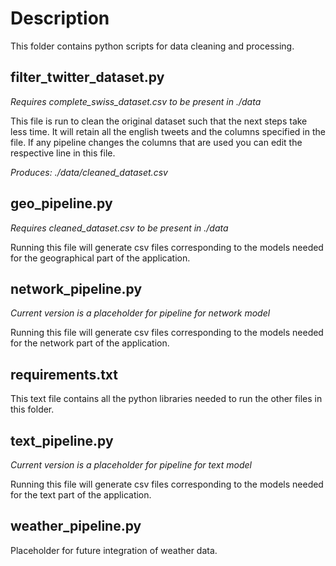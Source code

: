 # Description

This folder contains python scripts for data cleaning and processing.

## filter_twitter_dataset.py

*Requires complete_swiss_dataset.csv to be present in ./data*

This file is run to clean the original dataset such that the next steps take less time.
It will retain all the english tweets and the columns specified in the file.
If any pipeline changes the columns that are used you can edit the respective line in this file.

*Produces: ./data/cleaned_dataset.csv*

## geo_pipeline.py

*Requires cleaned_dataset.csv to be present in ./data*

Running this file will generate csv files corresponding to the models needed for the geographical part of the application.


## network_pipeline.py

*Current version is a placeholder for pipeline for network model*

Running this file will generate csv files corresponding to the models needed for the network part of the application.

## requirements.txt

This text file contains all the python libraries needed to run the other files in this folder.


## text_pipeline.py

*Current version is a placeholder for pipeline for text model*

Running this file will generate csv files corresponding to the models needed for the text part of the application.

## weather_pipeline.py

Placeholder for future integration of weather data.
